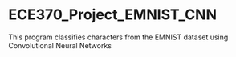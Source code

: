 # ECE370_Project_EMNIST_CNN
This program classifies characters from the EMNIST dataset using Convolutional Neural Networks

